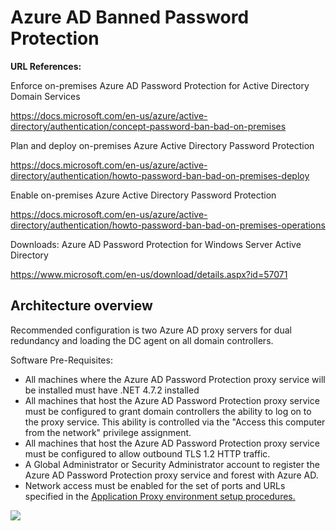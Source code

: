 # Azure AD Banned Password Protection

**URL References:**

Enforce on-premises Azure AD Password Protection for Active Directory Domain Services

https://docs.microsoft.com/en-us/azure/active-directory/authentication/concept-password-ban-bad-on-premises

Plan and deploy on-premises Azure Active Directory Password Protection

https://docs.microsoft.com/en-us/azure/active-directory/authentication/howto-password-ban-bad-on-premises-deploy

Enable on-premises Azure Active Directory Password Protection

https://docs.microsoft.com/en-us/azure/active-directory/authentication/howto-password-ban-bad-on-premises-operations

Downloads: Azure AD Password Protection for Windows Server Active Directory

https://www.microsoft.com/en-us/download/details.aspx?id=57071

## Architecture overview

Recommended configuration is two Azure AD proxy servers for dual redundancy and loading the DC agent on all domain controllers.

Software Pre-Requisites:

- All machines where the Azure AD Password Protection proxy service will be installed must have .NET 4.7.2 installed
- All machines that host the Azure AD Password Protection proxy service must be configured to grant domain controllers the ability to log on to the proxy service. This ability is controlled via the "Access this computer from the network" privilege assignment.
- All machines that host the Azure AD Password Protection proxy service must be configured to allow outbound TLS 1.2 HTTP traffic.
- A Global Administrator or Security Administrator account to register the Azure AD Password Protection proxy service and forest with Azure AD.
- Network access must be enabled for the set of ports and URLs specified in the [Application Proxy environment setup procedures.](https://docs.microsoft.com/en-us/azure/active-directory/manage-apps/application-proxy-add-on-premises-application#prepare-your-on-premises-environment)

![](https://github.com/rootsecdev/Microsoft-Blue-Forest/blob/master/M365%20E5/BannedPasswordProtection/Screenshots/BanPwd1.PNG)


